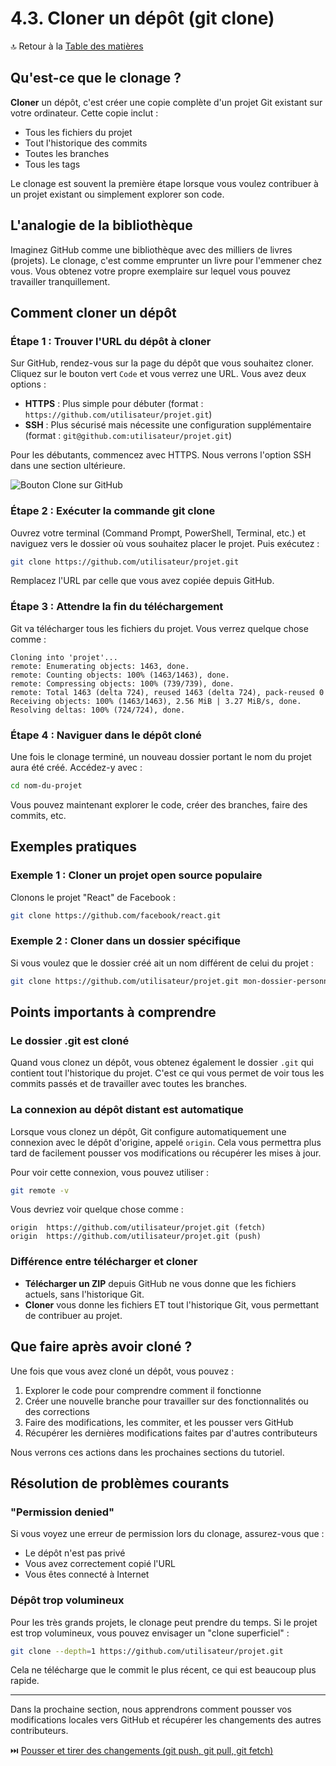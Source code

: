 # 4.3. Cloner un dépôt (git clone)

🔝 Retour à la [Table des matières](/SOMMAIRE.md)

## Qu'est-ce que le clonage ?

**Cloner** un dépôt, c'est créer une copie complète d'un projet Git existant sur votre ordinateur. Cette copie inclut :
- Tous les fichiers du projet
- Tout l'historique des commits
- Toutes les branches
- Tous les tags

Le clonage est souvent la première étape lorsque vous voulez contribuer à un projet existant ou simplement explorer son code.

## L'analogie de la bibliothèque

Imaginez GitHub comme une bibliothèque avec des milliers de livres (projets). Le clonage, c'est comme emprunter un livre pour l'emmener chez vous. Vous obtenez votre propre exemplaire sur lequel vous pouvez travailler tranquillement.

## Comment cloner un dépôt

### Étape 1 : Trouver l'URL du dépôt à cloner

Sur GitHub, rendez-vous sur la page du dépôt que vous souhaitez cloner. Cliquez sur le bouton vert `Code` et vous verrez une URL. Vous avez deux options :

- **HTTPS** : Plus simple pour débuter (format : `https://github.com/utilisateur/projet.git`)
- **SSH** : Plus sécurisé mais nécessite une configuration supplémentaire (format : `git@github.com:utilisateur/projet.git`)

Pour les débutants, commencez avec HTTPS. Nous verrons l'option SSH dans une section ultérieure.

![Bouton Clone sur GitHub](https://i.imgur.com/EXEMPLE_IMAGE.png)

### Étape 2 : Exécuter la commande git clone

Ouvrez votre terminal (Command Prompt, PowerShell, Terminal, etc.) et naviguez vers le dossier où vous souhaitez placer le projet. Puis exécutez :

```bash
git clone https://github.com/utilisateur/projet.git
```

Remplacez l'URL par celle que vous avez copiée depuis GitHub.

### Étape 3 : Attendre la fin du téléchargement

Git va télécharger tous les fichiers du projet. Vous verrez quelque chose comme :

```
Cloning into 'projet'...
remote: Enumerating objects: 1463, done.
remote: Counting objects: 100% (1463/1463), done.
remote: Compressing objects: 100% (739/739), done.
remote: Total 1463 (delta 724), reused 1463 (delta 724), pack-reused 0
Receiving objects: 100% (1463/1463), 2.56 MiB | 3.27 MiB/s, done.
Resolving deltas: 100% (724/724), done.
```

### Étape 4 : Naviguer dans le dépôt cloné

Une fois le clonage terminé, un nouveau dossier portant le nom du projet aura été créé. Accédez-y avec :

```bash
cd nom-du-projet
```

Vous pouvez maintenant explorer le code, créer des branches, faire des commits, etc.

## Exemples pratiques

### Exemple 1 : Cloner un projet open source populaire

Clonons le projet "React" de Facebook :

```bash
git clone https://github.com/facebook/react.git
```

### Exemple 2 : Cloner dans un dossier spécifique

Si vous voulez que le dossier créé ait un nom différent de celui du projet :

```bash
git clone https://github.com/utilisateur/projet.git mon-dossier-personnalise
```

## Points importants à comprendre

### Le dossier .git est cloné

Quand vous clonez un dépôt, vous obtenez également le dossier `.git` qui contient tout l'historique du projet. C'est ce qui vous permet de voir tous les commits passés et de travailler avec toutes les branches.

### La connexion au dépôt distant est automatique

Lorsque vous clonez un dépôt, Git configure automatiquement une connexion avec le dépôt d'origine, appelé `origin`. Cela vous permettra plus tard de facilement pousser vos modifications ou récupérer les mises à jour.

Pour voir cette connexion, vous pouvez utiliser :

```bash
git remote -v
```

Vous devriez voir quelque chose comme :

```
origin  https://github.com/utilisateur/projet.git (fetch)
origin  https://github.com/utilisateur/projet.git (push)
```

### Différence entre télécharger et cloner

- **Télécharger un ZIP** depuis GitHub ne vous donne que les fichiers actuels, sans l'historique Git.
- **Cloner** vous donne les fichiers ET tout l'historique Git, vous permettant de contribuer au projet.

## Que faire après avoir cloné ?

Une fois que vous avez cloné un dépôt, vous pouvez :

1. Explorer le code pour comprendre comment il fonctionne
2. Créer une nouvelle branche pour travailler sur des fonctionnalités ou des corrections
3. Faire des modifications, les commiter, et les pousser vers GitHub
4. Récupérer les dernières modifications faites par d'autres contributeurs

Nous verrons ces actions dans les prochaines sections du tutoriel.

## Résolution de problèmes courants

### "Permission denied"
Si vous voyez une erreur de permission lors du clonage, assurez-vous que :
- Le dépôt n'est pas privé
- Vous avez correctement copié l'URL
- Vous êtes connecté à Internet

### Dépôt trop volumineux
Pour les très grands projets, le clonage peut prendre du temps. Si le projet est trop volumineux, vous pouvez envisager un "clone superficiel" :

```bash
git clone --depth=1 https://github.com/utilisateur/projet.git
```

Cela ne télécharge que le commit le plus récent, ce qui est beaucoup plus rapide.

---

Dans la prochaine section, nous apprendrons comment pousser vos modifications locales vers GitHub et récupérer les changements des autres contributeurs.

⏭️ [Pousser et tirer des changements (git push, git pull, git fetch)](/module-4-git-a-plusieurs-git-et-github/04-pousser-et-tirer-des-changements.md)
